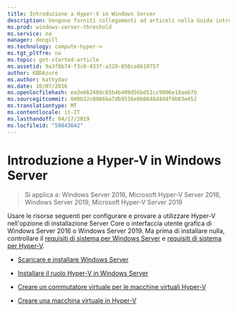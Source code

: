 ```yaml
---
title: Introduzione a Hyper-V in Windows Server
description: Vengono forniti collegamenti ad articoli nella Guida introduttiva a Hyper-V
ms.prod: windows-server-threshold
ms.service: na
manager: dongill
ms.technology: compute-hyper-v
ms.tgt_pltfrm: na
ms.topic: get-started-article
ms.assetid: 9a3f8b74-f3c0-433f-a320-850ca8610757
author: KBDAzure
ms.author: kathydav
ms.date: 10/07/2016
ms.openlocfilehash: ea3e66240dc65b4b409d56bd51cc9006e18aeb7b
ms.sourcegitcommit: 0d0b32c8986ba7db9536e0b8648d4ddf9b03e452
ms.translationtype: MT
ms.contentlocale: it-IT
ms.lasthandoff: 04/17/2019
ms.locfileid: "59843642"
---
```

# <a name="get-started-with-hyper-v-on-windows-server"></a>Introduzione a Hyper-V in Windows Server

>Si applica a: Windows Server 2016, Microsoft Hyper-V Server 2016, Windows Server 2019, Microsoft Hyper-V Server 2019
  
Usare le risorse seguenti per configurare e provare a utilizzare Hyper-V nell'opzione di installazione Server Core o interfaccia utente grafica di Windows Server 2016 o Windows Server 2019. Ma prima di installare nulla, controllare il [requisiti di sistema per Windows Server](../../../get-started/System-Requirements--and-Installation.md) e [requisiti di sistema per Hyper-V](../System-requirements-for-Hyper-V-on-Windows.md).

- [Scaricare e installare Windows Server](https://www.microsoft.com/evalcenter/evaluate-windows-server-2019)  

- [Installare il ruolo Hyper-V in Windows Server](Install-the-Hyper-V-role-on-Windows-Server.md)  
- [Creare un commutatore virtuale per le macchine virtuali Hyper-V](Create-a-virtual-switch-for-Hyper-V-virtual-machines.md)  
- [Creare una macchina virtuale in Hyper-V](Create-a-virtual-machine-in-Hyper-V.md)  